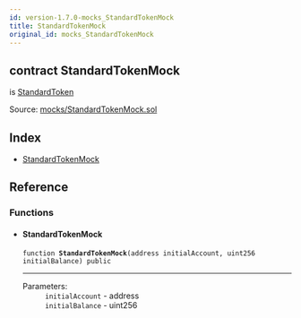 ```yaml
---
id: version-1.7.0-mocks_StandardTokenMock
title: StandardTokenMock
original_id: mocks_StandardTokenMock
---
```


<div class="contract-doc"><div class="contract"><h2 class="contract-header"><span class="contract-kind">contract</span> StandardTokenMock</h2><p class="base-contracts"><span>is</span> <a href="token_ERC20_StandardToken.html">StandardToken</a></p><div class="source">Source: <a href="https://github.com/OpenZeppelin/zeppelin-solidity/blob/v1.7.0/contracts/mocks/StandardTokenMock.sol" target="_blank">mocks/StandardTokenMock.sol</a></div></div><div class="index"><h2>Index</h2><ul><li><a href="mocks_StandardTokenMock.html#StandardTokenMock">StandardTokenMock</a></li></ul></div><div class="reference"><h2>Reference</h2><div class="functions"><h3>Functions</h3><ul><li><div class="item function"><span id="StandardTokenMock" class="anchor-marker"></span><h4 class="name">StandardTokenMock</h4><div class="body"><code class="signature">function <strong>StandardTokenMock</strong><span>(address initialAccount, uint256 initialBalance) </span><span>public </span></code><hr/><dl><dt><span class="label-parameters">Parameters:</span></dt><dd><div><code>initialAccount</code> - address</div><div><code>initialBalance</code> - uint256</div></dd></dl></div></div></li></ul></div></div></div>
